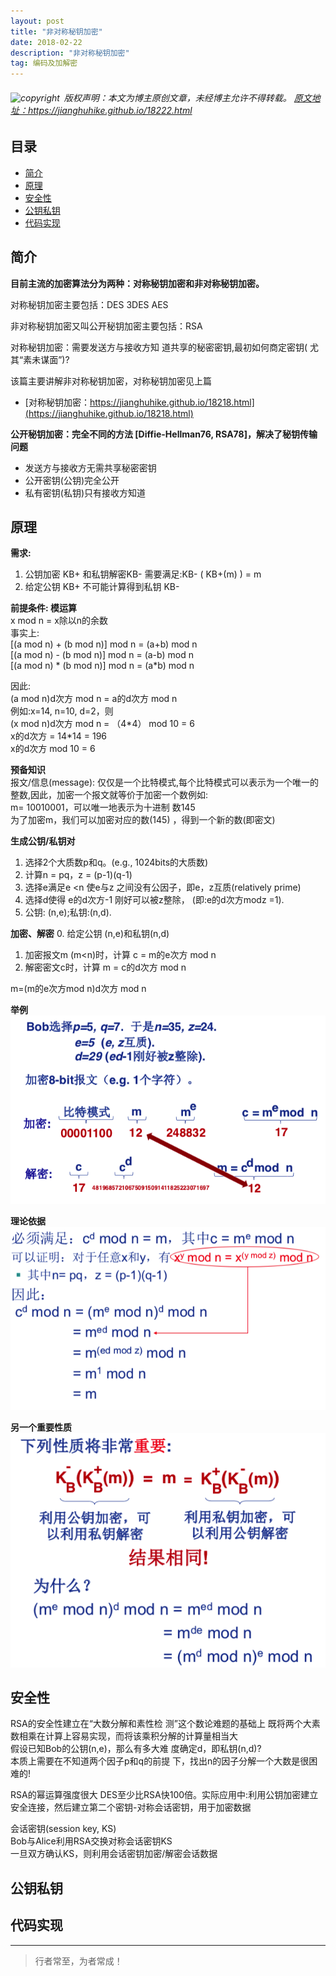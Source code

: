 ```yaml
---
layout: post
title: "非对称秘钥加密"
date: 2018-02-22 
description: "非对称秘钥加密"
tag: 编码及加解密
---
```



<h6>
  <img src="https://robotkang-1257995526.cos.ap-chengdu.myqcloud.com/icon/copyright.png" alt="copyright" style="display:inline;margin-bottom: -5px;" width="20" height="20"> 版权声明：本文为博主原创文章，未经博主允许不得转载。

  <a target="_blank" href="https://jianghuhike.github.io/18222.html">
  原文地址：https://jianghuhike.github.io/18222.html 
  </a>
</h6>



## 目录
* [简介](#content0)
* [原理](#content1)
* [安全性](#content2)
* [公钥私钥](#content3)
* [代码实现](#content4)



## <a id="content0"></a> 简介
**目前主流的加密算法分为两种：对称秘钥加密和非对称秘钥加密。**

对称秘钥加密主要包括：DES 3DES AES

非对称秘钥加密又叫公开秘钥加密主要包括：RSA

对称秘钥加密：需要发送方与接收方知 道共享的秘密密钥,最初如何商定密钥( 尤其“素未谋面”)?

该篇主要讲解非对称秘钥加密，对称秘钥加密见上篇   
- [对称秘钥加密：https://jianghuhike.github.io/18218.html](https://jianghuhike.github.io/18218.html)   

**公开秘钥加密：完全不同的方法 [Diffie-Hellman76, RSA78]，解决了秘钥传输问题**
- 发送方与接收方无需共享秘密密钥
- 公开密钥(公钥)完全公开
- 私有密钥(私钥)只有接收方知道
 


## <a id="content1"></a> 原理

**需求:**
1. 公钥加密 KB+ 和私钥解密KB- 需要满足:KB- ( KB+(m) ) = m
2. 给定公钥 KB+ 不可能计算得到私钥 KB-

**前提条件: 模运算**    
x mod n = x除以n的余数     
事实上:    
[(a mod n) + (b mod n)] mod n = (a+b) mod n    
[(a mod n) - (b mod n)] mod n = (a-b) mod n    
[(a mod n) * (b mod n)] mod n = (a*b) mod n  

因此:    
(a mod n)d次方 mod n = a的d次方 mod n    
例如:x=14, n=10, d=2，则   
(x mod n)d次方 mod n = （4\*4） mod 10 = 6      
x的d次方 = 14\*14 = 196     
x的d次方 mod 10 = 6   

**预备知识**    
报文/信息(message): 仅仅是一个比特模式,每个比特模式可以表示为一个唯一的整数,因此，加密一个报文就等价于加密一个数例如:            
m= 10010001，可以唯一地表示为十进制 数145     
为了加密m，我们可以加密对应的数(145) ，得到一个新的数(即密文)   


**生成公钥/私钥对**    
1. 选择2个大质数p和q。(e.g., 1024bits的大质数)
2. 计算n = pq，z = (p-1)(q-1)  
3. 选择e满足e <n 使e与z 之间没有公因子，即e，z互质(relatively prime)
4. 选择d使得 e的d次方-1 刚好可以被z整除， (即:e的d次方modz =1).
5. 公钥: (n,e);私钥:(n,d). 

**加密、解密**
0. 给定公钥 (n,e)和私钥(n,d)
1. 加密报文m (m<n)时，计算 c = m的e次方 mod n
2. 解密密文c时，计算 m = c的d次方 mod n  
 
m=(m的e次方mod n)d次方 mod n 

**举例**
<img src="/images/encrypted/rsa1.png" alt="img">

**理论依据**
<img src="/images/encrypted/rsa2.png" alt="img">

**另一个重要性质**
<img src="/images/encrypted/rsa3.png" alt="img">




## <a id="content2"></a> 安全性

RSA的安全性建立在“大数分解和素性检 测”这个数论难题的基础上
既将两个大素数相乘在计算上容易实现，而将该乘积分解的计算量相当大    
假设已知Bob的公钥(n,e)，那么有多大难 度确定d，即私钥(n,d)?    
本质上需要在不知道两个因子p和q的前提 下，找出n的因子分解一个大数是很困难的!  

RSA的幂运算强度很大 DES至少比RSA快100倍。实际应用中:利用公钥加密建立安全连接，然后建立第二个密钥-对称会话密钥，用于加密数据 

会话密钥(session key, KS)       
Bob与Alice利用RSA交换对称会话密钥KS     
一旦双方确认KS，则利用会话密钥加密/解密会话数据     


## <a id="content3"></a> 公钥私钥



## <a id="content4"></a> 代码实现





----------
>  行者常至，为者常成！


